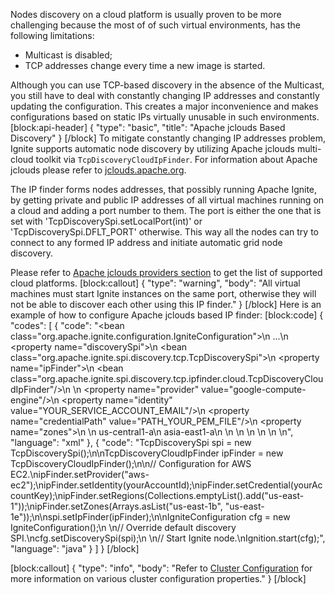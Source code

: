 Nodes discovery on a cloud platform is usually proven to be more challenging because the most of of such virtual environments, has the following limitations:
* Multicast is disabled;
* TCP addresses change every time a new image is started.

Although you can use TCP-based discovery in the absence of the Multicast, you still have to deal with constantly changing IP addresses and constantly updating the configuration. This creates a major inconvenience and makes configurations based on static IPs virtually unusable in such environments.
[block:api-header]
{
  "type": "basic",
  "title": "Apache jclouds Based Discovery"
}
[/block]
To mitigate constantly changing IP addresses problem, Ignite supports automatic node discovery by utilizing Apache jclouds multi-cloud toolkit via `TcpDiscoveryCloudIpFinder`. 
For information about Apache jclouds please refer to [jclouds.apache.org](https://jclouds.apache.org).

The IP finder forms nodes addresses, that possibly running Apache Ignite, by getting private and public IP addresses of all virtual machines running on a cloud and adding a port number to them. The port is either the one that is set with 'TcpDiscoverySpi.setLocalPort(int)' or 'TcpDiscoverySpi.DFLT_PORT' otherwise.
This way all the nodes can try to connect to any formed IP address and initiate automatic grid node discovery.

Please refer to [Apache jclouds providers section](https://jclouds.apache.org/reference/providers/#compute) to get the list of supported cloud platforms.
[block:callout]
{
  "type": "warning",
  "body": "All virtual machines must start Ignite instances on the same port, otherwise they will not be able to discover each other using this IP finder."
}
[/block]
Here is an example of how to configure Apache jclouds based IP finder:
[block:code]
{
  "codes": [
    {
      "code": "<bean class=\"org.apache.ignite.configuration.IgniteConfiguration\">\n  ...\n  <property name=\"discoverySpi\">\n    <bean class=\"org.apache.ignite.spi.discovery.tcp.TcpDiscoverySpi\">\n      <property name=\"ipFinder\">\n        <bean class=\"org.apache.ignite.spi.discovery.tcp.ipfinder.cloud.TcpDiscoveryCloudIpFinder\"/>\n        <!-- Configuration for Google Compute Engine. -->\n        <property name=\"provider\" value=\"google-compute-engine\"/>\n        <property name=\"identity\" value=\"YOUR_SERVICE_ACCOUNT_EMAIL\"/>\n        <property name=\"credentialPath\" value=\"PATH_YOUR_PEM_FILE\"/>\n        <property name=\"zones\">\n          <list>\n            <value>us-central1-a</value>\n            <value>asia-east1-a</value>\n          </list>\n        </property>\n        </bean>\n      </property>\n    </bean>\n  </property>\n</bean>",
      "language": "xml"
    },
    {
      "code": "TcpDiscoverySpi spi = new TcpDiscoverySpi();\n\nTcpDiscoveryCloudIpFinder ipFinder = new TcpDiscoveryCloudIpFinder();\n\n// Configuration for AWS EC2.\nipFinder.setProvider(\"aws-ec2\");\nipFinder.setIdentity(yourAccountId);\nipFinder.setCredential(yourAccountKey);\nipFinder.setRegions(Collections.<String>emptyList().add(\"us-east-1\"));\nipFinder.setZones(Arrays.asList(\"us-east-1b\", \"us-east-1e\"));\n\nspi.setIpFinder(ipFinder);\n\nIgniteConfiguration cfg = new IgniteConfiguration();\n \n// Override default discovery SPI.\ncfg.setDiscoverySpi(spi);\n \n// Start Ignite node.\nIgnition.start(cfg);",
      "language": "java"
    }
  ]
}
[/block]

[block:callout]
{
  "type": "info",
  "body": "Refer to [Cluster Configuration](doc:cluster-config) for more information on various cluster configuration properties."
}
[/block]